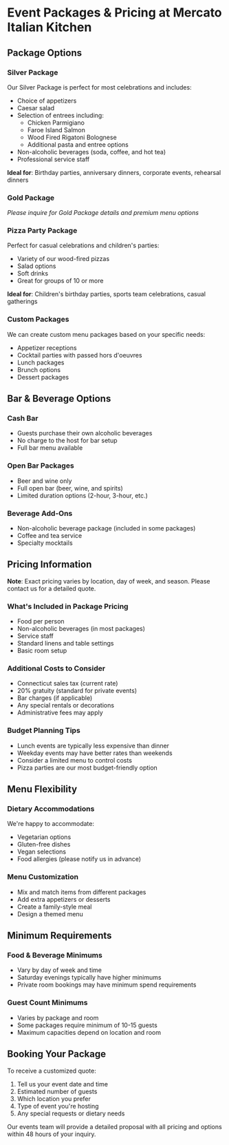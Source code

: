 # Event Packages & Pricing at Mercato Italian Kitchen

## Package Options

### Silver Package
Our Silver Package is perfect for most celebrations and includes:
- Choice of appetizers
- Caesar salad
- Selection of entrees including:
  - Chicken Parmigiano
  - Faroe Island Salmon
  - Wood Fired Rigatoni Bolognese
  - Additional pasta and entree options
- Non-alcoholic beverages (soda, coffee, and hot tea)
- Professional service staff

**Ideal for**: Birthday parties, anniversary dinners, corporate events, rehearsal dinners

### Gold Package
*Please inquire for Gold Package details and premium menu options*

### Pizza Party Package
Perfect for casual celebrations and children's parties:
- Variety of our wood-fired pizzas
- Salad options
- Soft drinks
- Great for groups of 10 or more

**Ideal for**: Children's birthday parties, sports team celebrations, casual gatherings

### Custom Packages
We can create custom menu packages based on your specific needs:
- Appetizer receptions
- Cocktail parties with passed hors d'oeuvres
- Lunch packages
- Brunch options
- Dessert packages

## Bar & Beverage Options

### Cash Bar
- Guests purchase their own alcoholic beverages
- No charge to the host for bar setup
- Full bar menu available

### Open Bar Packages
- Beer and wine only
- Full open bar (beer, wine, and spirits)
- Limited duration options (2-hour, 3-hour, etc.)

### Beverage Add-Ons
- Non-alcoholic beverage package (included in some packages)
- Coffee and tea service
- Specialty mocktails

## Pricing Information

**Note**: Exact pricing varies by location, day of week, and season. Please contact us for a detailed quote.

### What's Included in Package Pricing
- Food per person
- Non-alcoholic beverages (in most packages)
- Service staff
- Standard linens and table settings
- Basic room setup

### Additional Costs to Consider
- Connecticut sales tax (current rate)
- 20% gratuity (standard for private events)
- Bar charges (if applicable)
- Any special rentals or decorations
- Administrative fees may apply

### Budget Planning Tips
- Lunch events are typically less expensive than dinner
- Weekday events may have better rates than weekends
- Consider a limited menu to control costs
- Pizza parties are our most budget-friendly option

## Menu Flexibility

### Dietary Accommodations
We're happy to accommodate:
- Vegetarian options
- Gluten-free dishes
- Vegan selections
- Food allergies (please notify us in advance)

### Menu Customization
- Mix and match items from different packages
- Add extra appetizers or desserts
- Create a family-style meal
- Design a themed menu

## Minimum Requirements

### Food & Beverage Minimums
- Vary by day of week and time
- Saturday evenings typically have higher minimums
- Private room bookings may have minimum spend requirements

### Guest Count Minimums
- Varies by package and room
- Some packages require minimum of 10-15 guests
- Maximum capacities depend on location and room

## Booking Your Package

To receive a customized quote:
1. Tell us your event date and time
2. Estimated number of guests
3. Which location you prefer
4. Type of event you're hosting
5. Any special requests or dietary needs

Our events team will provide a detailed proposal with all pricing and options within 48 hours of your inquiry.
